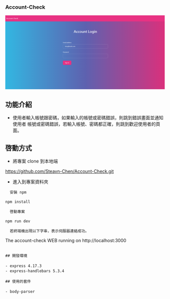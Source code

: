 ### Account-Check

![Account-Check-image](https://github.com/Steavn-Chen/Account-Check/blob/main/public/images/%E5%B8%B3%E5%AF%86%E6%AA%A2%E6%9F%A5%E6%A9%9F%E5%88%B6.PNG)

## 功能介紹
  
  - 使用者輸入帳號跟密碼，如果輸入的帳號或密碼錯誤，則跳到錯誤畫面並通知使用者
  帳號或密碼錯誤，若輸入帳號、密碼都正確，則跳到歡迎使用者的頁面。

## 啓動方式
  
  - 將專案 clone 到本地端

  https://github.com/Steavn-Chen/Account-Check.git

  - 進入到專案資料夾
  ```
    安裝 npm
  ````
    npm install
  ````
    啓動專案
  ````
    npm run dev
  ````
    若終端機出現以下字串，表示伺服器連絡成功。
  ````
  The account-check WEB running on http://localhost:3000
  ```  

## 開發環境

  - express 4.17.3
  - express-handlebars 5.3.4

## 使用的套件

  - body-parser